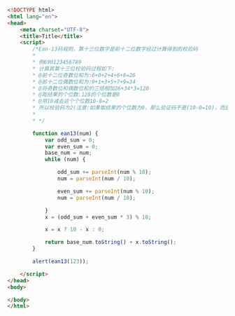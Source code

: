 
<BlogInfo id="427" title="42.生成位的条形码" author="白日梦想猿" pv=0 read_times=0 pre_cost_time=0分50秒 category="js学习" tag_list="['js学习']" create_time="2020.08.30 10:03:14" update_time="2020.08.30 10:41:19" />

```html
<!DOCTYPE html>
<html lang="en">
<head>
    <meta charset="UTF-8">
    <title>Title</title>
    <script>
        /*Ean-13码规则，第十三位数字是前十二位数字经过计算得到的校验码
        *
        * 例690123456789
        * 计算其第十三位校验码过程如下:
        * @前十二位奇数位和为:6+0+2+4+6+8=26
        * @前十二位偶数位和为:9+1+3+5+7+9=34
        * @将奇数位和偶数位和的三倍相加26+34*3=128
        * @取结果的个位数:128的个位数是8
        * @用10减去这个个位数10-8=2
        * 所以校验码为2(注意:如果取结果的个位数为0，那么验证码不是(10-0=10)，而是0)
        *
        * */

        function ean13(num) {
            var odd_sum = 0;
            var even_sum = 0;
            base_num = num;
            while (num) {

                odd_sum += parseInt(num % 10);
                num = parseInt(num / 10);

                even_sum += parseInt(num % 10);
                num = parseInt(num / 10);

            }
            x = (odd_sum + even_sum * 3) % 10;

            x = x ? 10 - x : 0;

            return base_num.toString() + x.toString();
        }

        alert(ean13(123));

    </script>
</head>
<body>

</body>
</html>
```
